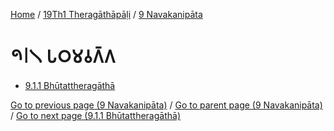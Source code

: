 
[Home](/) / [19Th1 Theragāthāpāḷi](/tipitaka/19Th1.md) / [9 Navakanipāta](/tipitaka/19Th1/9.md)

# 𑁯𑁇𑁧 𑀧𑀞𑀫𑀯𑀕𑁆𑀕

* [9.1.1 Bhūtattheragāthā](/tipitaka/19Th1/9/9.1/9.1.1.md)

[Go to previous page (9 Navakanipāta)](/tipitaka/19Th1/9.md) / [Go to parent page (9 Navakanipāta)](/tipitaka/19Th1/9.md) / [Go to next page (9.1.1 Bhūtattheragāthā)](/tipitaka/19Th1/9/9.1/9.1.1.md)


